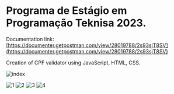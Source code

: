 # Programa de Estágio em Programação Teknisa 2023.

Documentation link: [https://documenter.getpostman.com/view/28019788/2s93sjT8SV](https://documenter.getpostman.com/view/28019788/2s93sjT8SV)

Creation of CPF validator using JavaScript, HTML, CSS.

![index](https://github.com/gabrielrcarv/validator-cpf-teknisa-23/assets/70913425/dc2aa2f7-4ac9-4403-ab5a-c48ccf12e0be)

![1](https://github.com/gabrielrcarv/validator-cpf-teknisa-23/assets/70913425/d4ce115b-c10d-442c-8796-02cae97ef643)
![2](https://github.com/gabrielrcarv/validator-cpf-teknisa-23/assets/70913425/94ed3c8a-cfd8-4b1d-9ae4-a3734c02e97c)
![3](https://github.com/gabrielrcarv/validator-cpf-teknisa-23/assets/70913425/4fb6ed20-ebb9-48f0-b087-a6fc536d860c)
![4](https://github.com/gabrielrcarv/validator-cpf-teknisa-23/assets/70913425/54bbdc67-8560-466b-b60f-04d63acb7eb9)
